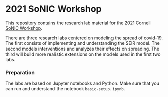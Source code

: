 # 2021 SoNIC Workshop

This repository contains the research lab material for the 2021 Cornell [SoNIC Workshop](https://www.cs.cornell.edu/content/workshop/sonic). 

There are three research labs centered on modeling the spread of covid-19. 
The first consists of implementing and understanding the SEIR model.
The second models interventions and analyzes their effects on spreading.
The third will build more realistic extensions on the models used in the first two labs.

### Preparation

The labs are based on Jupyter notebooks and Python. Make sure that you can run and understand the notebook `basic-setup.ipynb`.
